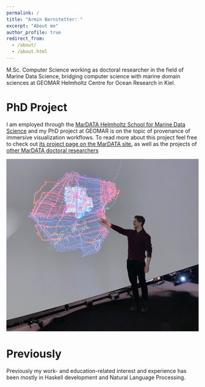 ```yaml
---
permalink: /
title: "Armin Bernstetter: "
excerpt: "About me"
author_profile: true
redirect_from: 
  - /about/
  - /about.html
---
```


M.Sc. Computer Science working as doctoral researcher in the field of Marine Data Science, bridging computer science with marine domain sciences at GEOMAR Helmholtz Centre for Ocean Research in Kiel.


# PhD Project

I am employed through the [MarDATA Helmholtz School for Marine Data Science](https://www.mardata.de) and my PhD project at GEOMAR is on the topic of provenance of immersive visualization workflows.
To read more about this project feel free to check out [its project page on the MarDATA site.](https://www.mardata.de/2nd-cohorts/the-digital-lab-book-data-lineage-and-workflow-documentation-in-visual-data-exploration) as well as the projects of [other MarDATA doctoral researchers](https://www.mardata.de/research)


![point](images/point-cloud.png)


# Previously

Previously my work- and education-related interest and experience has been mostly in Haskell development and Natural Language Processing.